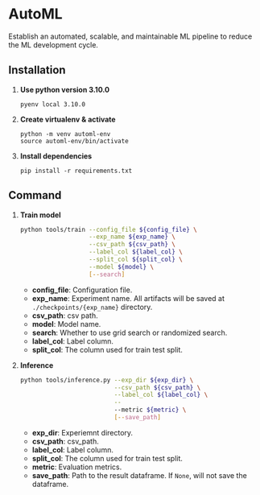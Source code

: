 # AutoML
Establish an automated, scalable, and maintainable ML pipeline to reduce the ML development cycle.

## Installation
1. **Use python version 3.10.0**
   ```
   pyenv local 3.10.0
   ```

2. **Create virtualenv & activate**
   ```
   python -m venv automl-env
   source automl-env/bin/activate
   ```

3. **Install dependencies**
   ```
   pip install -r requirements.txt
   ```

## Command
1. **Train model**
   ```bash
   python tools/train --config_file ${config_file} \
                      --exp_name ${exp_name} \
                      --csv_path ${csv_path} \
                      --label_col ${label_col} \
                      --split_col ${split_col} \
                      --model ${model} \
                      [--search]
   ```
   + **config_file**: Configuration file.
   + **exp_name**: Experiment name. All artifacts will be saved at `./checkpoints/{exp_name}` directory.
   + **csv_path**: csv path.
   + **model**: Model name.
   + **search**: Whether to use grid search or randomized search.
   + **label_col**: Label column.
   + **split_col**: The column used for train test split.


2. **Inference**
   ```bash
   python tools/inference.py --exp_dir ${exp_dir} \
                             --csv_path ${csv_path} \
                             --label_col ${label_col} \
                             --
                             --metric ${metric} \
                             [--save_path]
   ```
   + **exp_dir**: Experiemnt directory.
   + **csv_path**: csv_path.
   + **label_col**: Label column.
   + **split_col**: The column used for train test split.
   + **metric**: Evaluation metrics.
   + **save_path**: Path to the result dataframe. If `None`, will not save the dataframe.